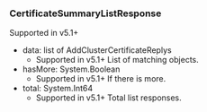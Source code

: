 ### CertificateSummaryListResponse
Supported in v5.1+

- data: list of AddClusterCertificateReplys
  - Supported in v5.1+
  List of matching objects.
- hasMore: System.Boolean
  - Supported in v5.1+
  If there is more.
- total: System.Int64
  - Supported in v5.1+
  Total list responses.
